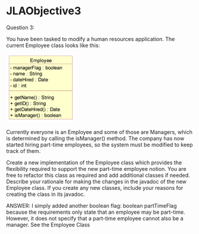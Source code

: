 # JLAObjective3
Question 3:

You have been tasked to modify a human resources application. The current Employee class looks like this:

![Employee UML](images/uml-Employee.png)

Currently everyone is an Employee and some of those are Managers, which is determined by calling the isManager() method. The company has now started hiring part-time employees, so the system must be modified to keep track of them.
 
Create a new implementation of the Employee class which provides the flexibility required to support the new part-time employee notion. You are free to refactor this class as required and add additional classes if needed. Describe your rationale for making the changes in the javadoc of the new Employee class. If you create any new classes, include your reasons for creating the class in its javadoc.


ANSWER: I simply added another boolean flag: boolean partTimeFlag  because the requirements only state that an employee may be part-time. However, it does not specify that a part-time employee cannot also be a manager.
See the Employee Class
